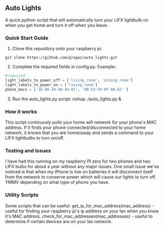 ## Auto Lights ##
A quick python script that will automatically turn your LIFX lightbulb on when you get home and turn it off when you leave.

### Quick Start Guide ###
1. Clone this repository onto your raspberry pi.
```
git clone https://github.com/gregaz/auto_lights.git
```
2. Complete the required fields in config.py. Example:
```python
#required
light_labels_to_power_off = ['living_room', 'dining_room']
light_labels_to_power_on = ['living_room']
phone_macs = ['2E-D0-10-48-44-91', '0B-53-FD-DF-8A-62' ]
```

3. Run the auto_lights.py script:
nohup ./auto_lights.py &


### How it works ###
This script continuosly polls your home wifi network for your phone's MAC address. If it finds your phone connected/disconnected to your home network, it knows that you are home/away and sends a command to your LIFX lightbulbs to turn on/off.

### Testing and Issues ###
I have had this running on my raspberry PI zero for two phones and two LIFX bulbs for about a year without any major issues. One small issue we've noticed is that when my iPhone is low on batteries it will disconnect itself from the network to conserve power which will cause our lights to turn off. YMMV depending on what type of phone you have.

### Utility Scripts ###
Some scripts that can be useful:
get_ip_for_mac_address(mac_address) - useful for finding your raspberry pi's ip address on your lan when you know it's MAC address.
check_for_mac_addresses(mac_addresses) - useful to determine if certain devices are on your lan network.